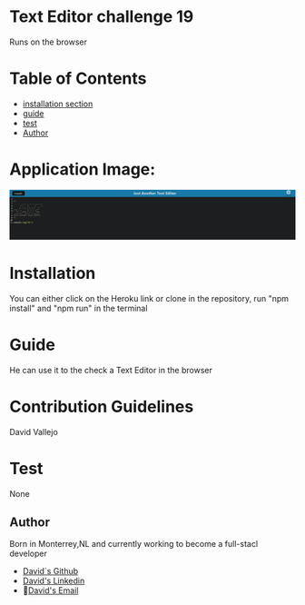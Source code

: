 # Text Editor challenge 19

Runs on the browser 

# Table of Contents
- [installation section](#-installation)
- [ guide ](#-guide)
- [  test  ](#-test-instructions)
- [Author](#author)

# Application Image:
![Demo](client/src/images/Demo.png)

# Installation
You can either click on the Heroku link or clone in the repository, run "npm install" and "npm run" in the terminal

#  Guide
He can use it to the check a Text Editor in the browser
# Contribution Guidelines
David Vallejo
# Test 
None

## Author

Born in Monterrey,NL and currently working to become a full-stacl developer

- [David´s Github](https://github.com/Vallejo1194)
- [David's Linkedin](https://www.linkedin.com/feed/)
- 📩[David's Email](mailto:adrian.vallejo94@gmail.com)